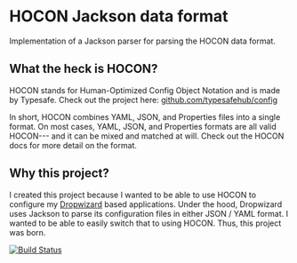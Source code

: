 HOCON Jackson data format
=========================
Implementation of a Jackson parser for parsing the HOCON data format.

What the heck is HOCON?
-------------------------
HOCON stands for Human-Optimized Config Object Notation and is made by Typesafe. Check out the project here: [github.com/typesafehub/config](https://github.com/typesafehub/config)

In short, HOCON combines YAML, JSON, and Properties files into a single format. On most cases, YAML, JSON, and Properties formats are all valid HOCON--- and it can be mixed and matched at will. Check out the HOCON docs for more detail on the format.

Why this project?
------------------------
I created this project because I wanted to be able to use HOCON to configure my [Dropwizard](http://www.dropwizard.io) based applications. Under the hood, Dropwizard uses Jackson to parse its configuration files in either JSON / YAML format. I wanted to be able to easily switch that to using HOCON. Thus, this project was born.

[![Build Status](https://travis-ci.org/tburch/dropwizard-extras.png?branch=master)](https://travis-ci.org/tburch/dropwizard-extras)
